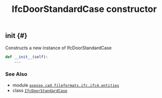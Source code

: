 ﻿---
title: IfcDoorStandardCase constructor
second_title: Aspose.CAD for Python via .NET API References
description: 
type: docs
weight: 10
url: /python-net/aspose.cad.fileformats.ifc.ifc4.entities/ifcdoorstandardcase/__init__/
is_root: false
---

## __init__ {#}

Constructs a new instance of IfcDoorStandardCase



```python
def __init__(self):
    ...
```





### See Also
* module [`aspose.cad.fileformats.ifc.ifc4.entities`](../../)
* class [`IfcDoorStandardCase`](/cad/python-net/aspose.cad.fileformats.ifc.ifc4.entities/ifcdoorstandardcase)
